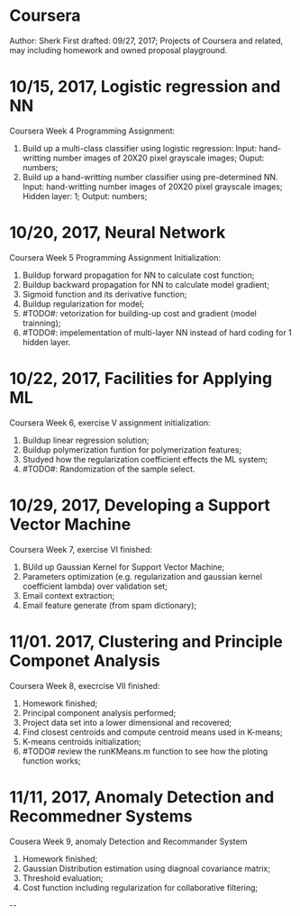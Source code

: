 # Coursera
Author: Sherk
First drafted: 09/27, 2017; 
Projects of Coursera and related, may including homework and owned proposal playground. 

# 10/15, 2017, Logistic regression and NN
Coursera Week 4 Programming Assignment: 
 1. Build up a multi-class classifier using logistic regression: 
    Input: hand-writting number images of 20X20 pixel grayscale images; 
    Ouput: numbers; 
 2. Build up a hand-writting number classifier using pre-determined NN. 
    Input: hand-writting number images of 20X20 pixel grayscale images; 
    Hidden layer: 1; 
    Output: numbers; 

# 10/20, 2017, Neural Network
Coursera Week 5 Programming Assignment Initialization: 
  1. Buildup forward propagation for NN to calculate cost function; 
  2. Buildup backward propagation for NN to calculate model gradient; 
  3. Sigmoid function and its derivative function; 
  4. Buildup regularization for model; 
  5. #TODO#: vetorization for building-up cost and gradient (model trainning); 
  6. #TODO#: impelementation of multi-layer NN instead of hard coding for 1 hidden layer. 

# 10/22, 2017, Facilities for Applying ML
Coursera Week 6, exercise V assignment initialization: 
  1. Buildup linear regression solution; 
  2. Buildup polymerization funtion for polymerization features; 
  3. Studyed how the regularization coefficient effects the ML system; 
  4. #TODO#: Randomization of the sample select. 

# 10/29, 2017, Developing a Support Vector Machine
Coursera Week 7, exercise VI finished: 
  1. BUild up Gaussian Kernel for Support Vector Machine; 
  2. Parameters optimization (e.g. regularization and gaussian kernel coefficient lambda) over validation set; 
  3. Email context extraction; 
  4. Email feature generate (from spam dictionary); 

# 11/01. 2017, Clustering and Principle Componet Analysis
Coursera Week 8, execrcise VII finished:
  1. Homework finished; 
  2. Principal component analysis performed; 
  3. Project data set into a lower dimensional and recovered; 
  4. Find closest centroids and compute centroid means used in K-means; 
  5. K-means centroids initialization; 
  6. #TODO# review the runKMeans.m function to see how the ploting function works; 
  
# 11/11, 2017, Anomaly Detection and Recommedner Systems
Cousera Week 9, anomaly Detection and Recommander System
  1. Homework finished; 
  2. Gaussian Distribution estimation using diagnoal covariance matrix; 
  3. Threshold evaluation; 
  4. Cost function including regularization for collaborative filtering; 

  
--
